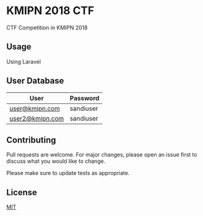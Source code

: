# KMIPN 2018 CTF

CTF Competition in KMIPN 2018

## Usage

Using Laravel

## User Database

| User | Password |
|------|----------|
| user@kmipn.com | sandiuser |
| user2@kmipn.com | sandiuser |

## Contributing
Pull requests are welcome. For major changes, please open an issue first to discuss what you would like to change.

Please make sure to update tests as appropriate.

## License
[MIT](https://choosealicense.com/licenses/mit/)